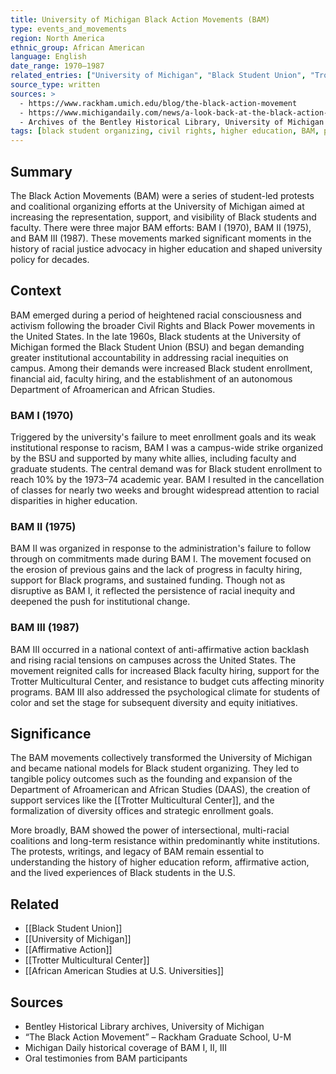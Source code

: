 ```yaml
---
title: University of Michigan Black Action Movements (BAM)
type: events_and_movements
region: North America
ethnic_group: African American
language: English
date_range: 1970–1987
related_entries: ["University of Michigan", "Black Student Union", "Trotter Multicultural Center", "Affirmative Action", "African American Studies"]
source_type: written
sources: >
  - https://www.rackham.umich.edu/blog/the-black-action-movement
  - https://www.michigandaily.com/news/a-look-back-at-the-black-action-movement/
  - Archives of the Bentley Historical Library, University of Michigan
tags: [black student organizing, civil rights, higher education, BAM, protest movements]
---
```


## Summary
The Black Action Movements (BAM) were a series of student-led protests and coalitional organizing efforts at the University of Michigan aimed at increasing the representation, support, and visibility of Black students and faculty. There were three major BAM efforts: BAM I (1970), BAM II (1975), and BAM III (1987). These movements marked significant moments in the history of racial justice advocacy in higher education and shaped university policy for decades.

## Context
BAM emerged during a period of heightened racial consciousness and activism following the broader Civil Rights and Black Power movements in the United States. In the late 1960s, Black students at the University of Michigan formed the Black Student Union (BSU) and began demanding greater institutional accountability in addressing racial inequities on campus. Among their demands were increased Black student enrollment, financial aid, faculty hiring, and the establishment of an autonomous Department of Afroamerican and African Studies.

### BAM I (1970)
Triggered by the university's failure to meet enrollment goals and its weak institutional response to racism, BAM I was a campus-wide strike organized by the BSU and supported by many white allies, including faculty and graduate students. The central demand was for Black student enrollment to reach 10% by the 1973–74 academic year. BAM I resulted in the cancellation of classes for nearly two weeks and brought widespread attention to racial disparities in higher education.

### BAM II (1975)
BAM II was organized in response to the administration's failure to follow through on commitments made during BAM I. The movement focused on the erosion of previous gains and the lack of progress in faculty hiring, support for Black programs, and sustained funding. Though not as disruptive as BAM I, it reflected the persistence of racial inequity and deepened the push for institutional change.

### BAM III (1987)
BAM III occurred in a national context of anti-affirmative action backlash and rising racial tensions on campuses across the United States. The movement reignited calls for increased Black faculty hiring, support for the Trotter Multicultural Center, and resistance to budget cuts affecting minority programs. BAM III also addressed the psychological climate for students of color and set the stage for subsequent diversity and equity initiatives.

## Significance
The BAM movements collectively transformed the University of Michigan and became national models for Black student organizing. They led to tangible policy outcomes such as the founding and expansion of the Department of Afroamerican and African Studies (DAAS), the creation of support services like the [[Trotter Multicultural Center]], and the formalization of diversity offices and strategic enrollment goals.

More broadly, BAM showed the power of intersectional, multi-racial coalitions and long-term resistance within predominantly white institutions. The protests, writings, and legacy of BAM remain essential to understanding the history of higher education reform, affirmative action, and the lived experiences of Black students in the U.S.

## Related
- [[Black Student Union]]
- [[University of Michigan]]
- [[Affirmative Action]]
- [[Trotter Multicultural Center]]
- [[African American Studies at U.S. Universities]]

## Sources
- Bentley Historical Library archives, University of Michigan
- “The Black Action Movement” – Rackham Graduate School, U-M
- Michigan Daily historical coverage of BAM I, II, III
- Oral testimonies from BAM participants
